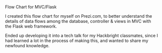Flow Chart for MVC/Flask

I created this flow chart for myself on Prezi.com, to better understand the details of 
data flows among the database, controller & views in MVC with the Flask web framework.

Ended up developing it into a tech talk for my Hackbright classmates, since I had learned
a lot in the process of making this, and wanted to share my newfound knowledge.
